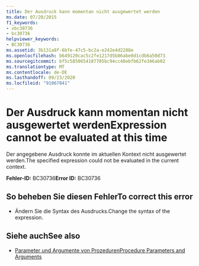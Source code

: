 ```yaml
---
title: Der Ausdruck kann momentan nicht ausgewertet werden
ms.date: 07/20/2015
f1_keywords:
- vbc30736
- bc30736
helpviewer_keywords:
- BC30736
ms.assetid: 3b131a8f-6bfe-47c5-bc2a-e242e4d2288e
ms.openlocfilehash: b649120cac5c2fe1217d5b86abe0d1cdb6a50d73
ms.sourcegitcommit: bf5c5850654187705bc94cc40ebfb62fe346ab02
ms.translationtype: MT
ms.contentlocale: de-DE
ms.lasthandoff: 09/23/2020
ms.locfileid: "91067841"
---
```

# <a name="expression-cannot-be-evaluated-at-this-time"></a><span data-ttu-id="52b93-102">Der Ausdruck kann momentan nicht ausgewertet werden</span><span class="sxs-lookup"><span data-stu-id="52b93-102">Expression cannot be evaluated at this time</span></span>

<span data-ttu-id="52b93-103">Der angegebene Ausdruck konnte im aktuellen Kontext nicht ausgewertet werden.</span><span class="sxs-lookup"><span data-stu-id="52b93-103">The specified expression could not be evaluated in the current context.</span></span>  
  
 <span data-ttu-id="52b93-104">**Fehler-ID:** BC30736</span><span class="sxs-lookup"><span data-stu-id="52b93-104">**Error ID:** BC30736</span></span>  
  
## <a name="to-correct-this-error"></a><span data-ttu-id="52b93-105">So beheben Sie diesen Fehler</span><span class="sxs-lookup"><span data-stu-id="52b93-105">To correct this error</span></span>  
  
- <span data-ttu-id="52b93-106">Ändern Sie die Syntax des Ausdrucks.</span><span class="sxs-lookup"><span data-stu-id="52b93-106">Change the syntax of the expression.</span></span>  
  
## <a name="see-also"></a><span data-ttu-id="52b93-107">Siehe auch</span><span class="sxs-lookup"><span data-stu-id="52b93-107">See also</span></span>

- [<span data-ttu-id="52b93-108">Parameter und Argumente von Prozeduren</span><span class="sxs-lookup"><span data-stu-id="52b93-108">Procedure Parameters and Arguments</span></span>](../programming-guide/language-features/procedures/procedure-parameters-and-arguments.md)

